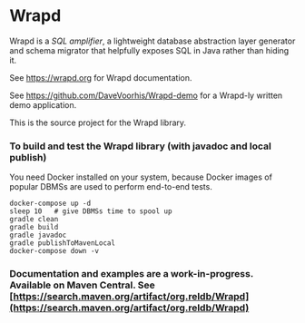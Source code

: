 Wrapd
=====

Wrapd is a *SQL amplifier*, a lightweight database abstraction layer generator and schema migrator that helpfully exposes
SQL in Java rather than hiding it.

See https://wrapd.org for Wrapd documentation.

See https://github.com/DaveVoorhis/Wrapd-demo for a Wrapd-ly written demo application.

This is the source project for the Wrapd library.

### To build and test the Wrapd library (with javadoc and local publish) ###

You need Docker installed on your system, because Docker images of popular DBMSs are used to perform end-to-end tests.

```
docker-compose up -d
sleep 10   # give DBMSs time to spool up
gradle clean
gradle build
gradle javadoc
gradle publishToMavenLocal
docker-compose down -v
```

### Documentation and examples are a work-in-progress. Available on Maven Central. See [https://search.maven.org/artifact/org.reldb/Wrapd](https://search.maven.org/artifact/org.reldb/Wrapd) ###
